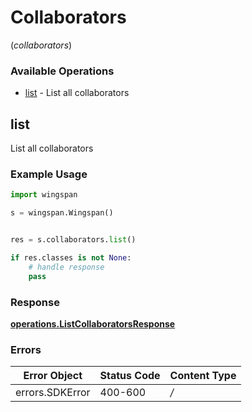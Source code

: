 # Collaborators
(*collaborators*)

### Available Operations

* [list](#list) - List all collaborators

## list

List all collaborators

### Example Usage

```python
import wingspan

s = wingspan.Wingspan()


res = s.collaborators.list()

if res.classes is not None:
    # handle response
    pass
```


### Response

**[operations.ListCollaboratorsResponse](../../models/operations/listcollaboratorsresponse.md)**
### Errors

| Error Object    | Status Code     | Content Type    |
| --------------- | --------------- | --------------- |
| errors.SDKError | 400-600         | */*             |

